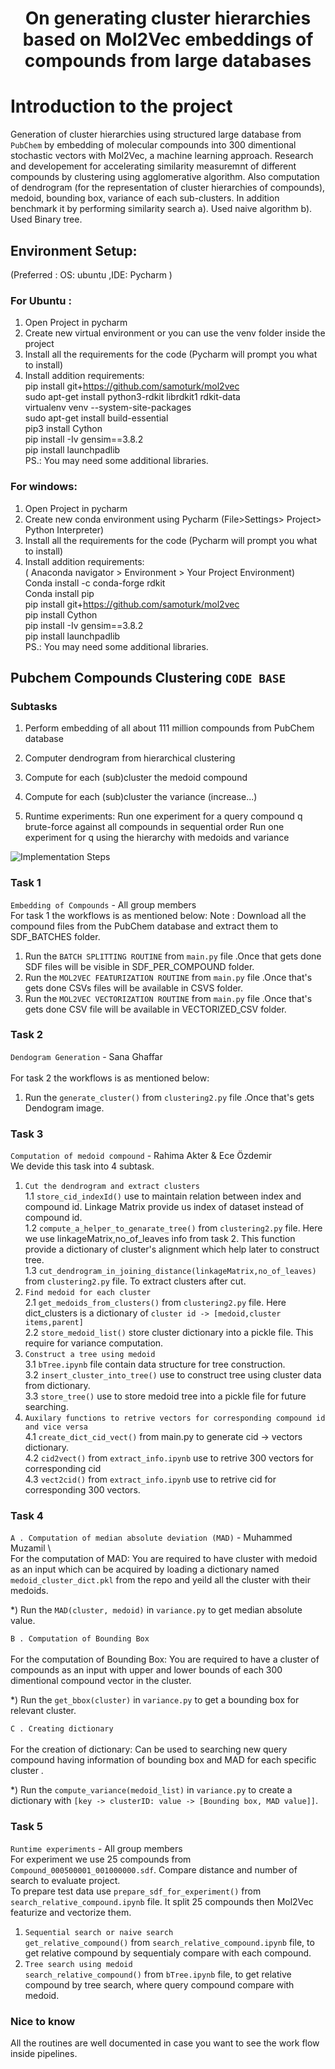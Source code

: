 <h1 align="center">On generating cluster hierarchies based on Mol2Vec embeddings of compounds from large databases</h1>

# Introduction to the project

Generation of cluster hierarchies using structured large database from `PubChem` by embedding of molecular compounds into 300 dimentional stochastic vectors with Mol2Vec, a machine learning approach. Research and developement for accelerating similarity measuremnt of different compounds by clustering using agglomerative algorithm. Also computation of dendrogram (for the representation of cluster hierarchies of compounds), medoid, bounding box, variance of each sub-clusters. In addition benchmark it by performing similarity search a). Used naive algorithm 
b). Used Binary tree.   

## Environment Setup:
(Preferred : OS: ubuntu ,IDE: Pycharm )
### For Ubuntu :
1. Open Project in pycharm
2. Create new virtual environment or you can use the venv folder inside the project
3. Install all the requirements for the code (Pycharm will prompt you what to install)
4. Install addition requirements: \
pip install git+https://github.com/samoturk/mol2vec \
sudo apt-get install python3-rdkit librdkit1 rdkit-data \
virtualenv venv --system-site-packages \
sudo apt-get install build-essential \
pip3 install Cython \
pip install -Iv gensim==3.8.2 \
pip install launchpadlib \
PS.: You may need some additional libraries.

### For windows:

1. Open Project in pycharm
2. Create new conda environment using Pycharm (File>Settings> Project> Python Interpreter)
3. Install all the requirements for the code (Pycharm will prompt you what to install)
4. Install addition requirements: \
( Anaconda navigator > Environment > Your Project Environment) \
Conda install -c conda-forge rdkit \
Conda install pip \
pip install git+https://github.com/samoturk/mol2vec \
pip install Cython \
pip install -Iv gensim==3.8.2 \
pip install launchpadlib \
PS.: You may need some additional libraries.


## Pubchem Compounds Clustering `CODE BASE`
### Subtasks
1. Perform embedding of all about 111 million compounds from PubChem database  
2. Computer dendrogram from hierarchical clustering
3. Compute for each (sub)cluster the medoid compound
4. Compute for each (sub)cluster the variance (increase...)

5. Runtime experiments:
   Run one experiment for a query compound q brute-force against all compounds in sequential order
   Run one experiment for q using the hierarchy with medoids and variance


![Implementation Steps](../-/blob/master/steps.jpg?raw=true "Implementation Steps")

### Task 1
`Embedding of Compounds`  - All group members
\
For task 1 the workflows is as mentioned below:
Note : Download all the compound files from the PubChem database and extract them to SDF_BATCHES folder.
1. Run the `BATCH SPLITTING ROUTINE` from `main.py` file .Once that gets done SDF files will be visible in SDF_PER_COMPOUND folder.
2. Run the `MOL2VEC FEATURIZATION ROUTINE` from `main.py` file .Once that's gets done CSVs files will be available in CSVS folder.
3. Run the `MOL2VEC VECTORIZATION ROUTINE` from `main.py` file .Once that's gets done CSV file will be available in VECTORIZED_CSV folder.

### Task 2
`Dendogram Generation`  - Sana Ghaffar \
\
For task 2 the workflows is as mentioned below:
1. Run the `generate_cluster()` from `clustering2.py` file .Once that's gets Dendogram image.

### Task 3
`Computation of medoid compound`  - Rahima Akter & Ece Özdemir \
We devide this task into 4 subtask.
1. `Cut the dendrogram and extract clusters` \
   1.1 `store_cid_indexId()` use to maintain relation between index and compound id. Linkage Matrix provide us index of dataset instead of compound id. \
   1.2 `compute_a_helper_to_genarate_tree()` from `clustering2.py` file. Here we use linkageMatrix,no_of_leaves info from task 2. This function provide a dictionary of cluster's alignment which help later to construct tree. \
   1.3 `cut_dendrogram_in_joining_distance(linkageMatrix,no_of_leaves)` from  `clustering2.py` file. To extract clusters after cut. 
2. `Find medoid for each cluster` \
   2.1 `get_medoids_from_clusters()` from `clustering2.py` file. Here dict_clusters is a dictionary of `cluster id -> [medoid,cluster items,parent]` \
   2.2 `store_medoid_list()` store cluster dictionary into a pickle file. This require for variance computation. 
3. `Construct a tree using medoid` \
   3.1 `bTree.ipynb` file contain data structure for tree construction.  \
   3.2 `insert_cluster_into_tree()` use to construct tree using cluster data from dictionary. \
   3.3 `store_tree()` use to store medoid tree into a pickle file for future searching. 
4. `Auxilary functions to retrive vectors for corresponding compound id and vice versa` \
   4.1 `create_dict_cid_vect()` from main.py to generate cid -> vectors dictionary. \
   4.2 `cid2vect()` from `extract_info.ipynb` use to retrive 300 vectors for corresponding cid \
   4.3 `vect2cid()` from `extract_info.ipynb` use to retrive cid for corresponding 300 vectors. 

### Task 4
`A . Computation of median absolute deviation (MAD)` - Muhammed Muzamil  \ 
\
For the computation of MAD:
You are required to have cluster with medoid as an input which can be acquired by loading a dictionary named
`medoid_cluster_dict.pkl` from the repo and yeild all the cluster with their medoids.

*) Run the `MAD(cluster, medoid)` in `variance.py` to get median absolute value.

`B . Computation of Bounding Box` \
\
For the computation of Bounding Box:
You are required to have a cluster of compounds as an input with upper and lower bounds of each 300 dimentional
compound vector in the cluster.

*) Run the `get_bbox(cluster)` in `variance.py` to get a bounding box for relevant cluster.

`C . Creating dictionary` \
\
For the creation of dictionary:
Can be used to searching new query compound having information of bounding box and MAD for each specific cluster .

*) Run the `compute_variance(medoid_list)` in `variance.py` to create a dictionary with 
   `[key -> clusterID: value -> [Bounding box, MAD value]]`.

### Task 5
`Runtime experiments` - All group members \
For experiment we use 25 compounds from `Compound_000500001_001000000.sdf`. Compare distance and number of search to evaluate project. \
To prepare test data use `prepare_sdf_for_experiment()` from `search_relative_compound.ipynb` file. It split 25 compounds then Mol2Vec featurize and vectorize them.
1. `Sequential search or naive search`\
   `get_relative_compound()` from `search_relative_compound.ipynb` file, to get relative compound by sequentialy compare with each compound.
2. `Tree search using medoid`\
   `search_relative_compound()` from `bTree.ipynb` file, to get relative compound by tree search, where query compound compare with medoid.
 
### Nice to know
All the routines are well documented in case you want to see the work flow inside pipelines. 

